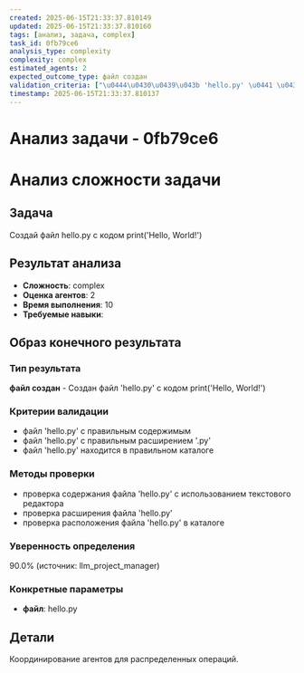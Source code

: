 ```yaml
---
created: 2025-06-15T21:33:37.810149
updated: 2025-06-15T21:33:37.810160
tags: [анализ, задача, complex]
task_id: 0fb79ce6
analysis_type: complexity
complexity: complex
estimated_agents: 2
expected_outcome_type: файл создан
validation_criteria: ["\u0444\u0430\u0439\u043b 'hello.py' \u0441 \u043f\u0440\u0430\u0432\u0438\u043b\u044c\u043d\u044b\u043c \u0441\u043e\u0434\u0435\u0440\u0436\u0438\u043c\u044b\u043c", "\u0444\u0430\u0439\u043b 'hello.py' \u0441 \u043f\u0440\u0430\u0432\u0438\u043b\u044c\u043d\u044b\u043c \u0440\u0430\u0441\u0448\u0438\u0440\u0435\u043d\u0438\u0435\u043c '.py'", "\u0444\u0430\u0439\u043b 'hello.py' \u043d\u0430\u0445\u043e\u0434\u0438\u0442\u0441\u044f \u0432 \u043f\u0440\u0430\u0432\u0438\u043b\u044c\u043d\u043e\u043c \u043a\u0430\u0442\u0430\u043b\u043e\u0433\u0435"]
timestamp: 2025-06-15T21:33:37.810137
---
```


# Анализ задачи - 0fb79ce6

# Анализ сложности задачи

## Задача
Создай файл hello.py с кодом print('Hello, World!')

## Результат анализа
- **Сложность**: complex
- **Оценка агентов**: 2
- **Время выполнения**: 10
- **Требуемые навыки**: 

## Образ конечного результата

### Тип результата
**файл создан** - Создан файл 'hello.py' с кодом print('Hello, World!')

### Критерии валидации
- файл 'hello.py' с правильным содержимым
- файл 'hello.py' с правильным расширением '.py'
- файл 'hello.py' находится в правильном каталоге

### Методы проверки
- проверка содержания файла 'hello.py' с использованием текстового редактора
- проверка расширения файла 'hello.py'
- проверка расположения файла 'hello.py' в каталоге

### Уверенность определения
90.0% (источник: llm_project_manager)

### Конкретные параметры
- **файл**: hello.py


## Детали
Координирование агентов для распределенных операций.
